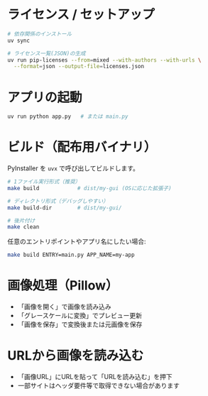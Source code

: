 
# ライセンス / セットアップ
```sh
# 依存関係のインストール
uv sync

# ライセンス一覧(JSON)の生成
uv run pip-licenses --from=mixed --with-authors --with-urls \
  --format=json --output-file=licenses.json
```

# アプリの起動
```sh
uv run python app.py   # または main.py
```

# ビルド（配布用バイナリ）
PyInstaller を `uvx` で呼び出してビルドします。
```sh
# 1ファイル実行形式（推奨）
make build            # dist/my-gui (OSに応じた拡張子)

# ディレクトリ形式（デバッグしやすい）
make build-dir        # dist/my-gui/

# 後片付け
make clean
```
任意のエントリポイントやアプリ名にしたい場合:
```sh
make build ENTRY=main.py APP_NAME=my-app
```

# 画像処理（Pillow）
- 「画像を開く」で画像を読み込み
- 「グレースケールに変換」でプレビュー更新
- 「画像を保存」で変換後または元画像を保存

# URLから画像を読み込む
- 「画像URL」にURLを貼って「URLを読み込む」を押下
- 一部サイトはヘッダ要件等で取得できない場合があります
